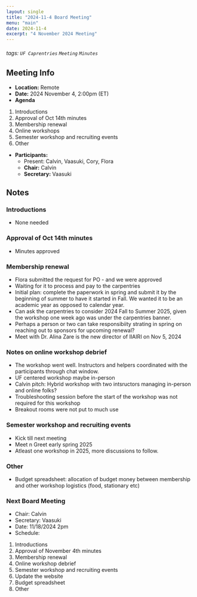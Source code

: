 ```yaml
---
layout: single
title: "2024-11-4 Board Meeting"
menu: "main"
date: 2024-11-4
excerpt: "4 November 2024 Meeting"
---
```


###### tags: `UF Caprentries` `Meeting` `Minutes`

## Meeting Info

- **Location:** Remote
- **Date:** 2024 November 4, 2:00pm (ET)
- **Agenda**

1. Introductions
2. Approval of Oct 14th minutes
3. Membership renewal
4. Online workshops
5. Semester workshop and recruiting events
6. Other

- **Participants:**
    - Present: Calvin, Vaasuki, Cory, Flora
    - **Chair:** Calvin
    - **Secretary:** Vaasuki

## Notes
<!-- Other important details discussed during the meeting can be entered here. -->

### Introductions
* None needed

### Approval of Oct 14th minutes
* Minutes approved

### Membership renewal
* Flora submitted the request for PO - and we were approved
* Waiting for it to process and pay to the carpentries
* Initial plan: complete the paperwork in spring and submit it by the beginning of summer to have it started in Fall. We wanted it to be an academic year as opposed to calendar year.
* Can ask the carpentries to consider 2024 Fall to Summer 2025, given the workshop one week ago was under the carpentries banner.
* Perhaps a person or two can take responsibiity strating in spring on reaching out to sponsors for upcoming renewal?
* Meet with Dr. Alina Zare is the new director of IIAIRI on Nov 5, 2024

### Notes on online workshop debrief
* The workshop went well. Instructors and helpers coordinated with the participants through chat window.
* UF centered workshop maybe in-person
* Calvin pitch: Hybrid workshop with two intsructors managing in-person and online folks? 
* Troubleshooting session before the start of the workshop was not required for this workshop
* Breakout rooms were not put to much use

### Semester workshop and recruiting events
* Kick till next meeting
* Meet n Greet early spring 2025
* Atleast one workshop in 2025, more discussions to follow.

### Other
* Budget spreadsheet: allocation of budget money between membership and other workshop logistics (food, stationary etc)

### Next Board Meeting
* Chair: Calvin
* Secretary: Vaasuki
* Date: 11/18/2024 2pm
* Schedule:

1. Introductions
2. Approval of November 4th minutes
3. Membership renewal
4. Online workshop debrief
5. Semester workshop and recruiting events
6. Update the website
7. Budget spreadsheet
8. Other
